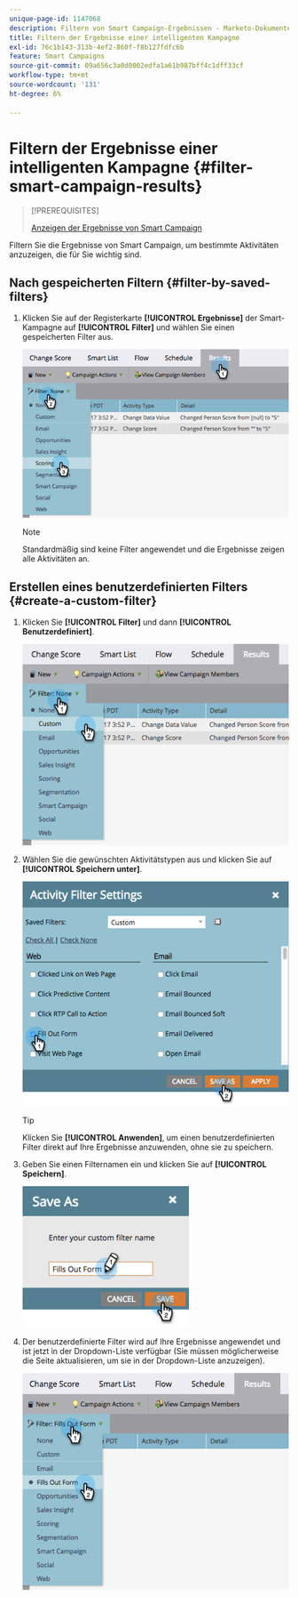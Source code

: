 ```yaml
---
unique-page-id: 1147068
description: Filtern von Smart Campaign-Ergebnissen - Marketo-Dokumente - Produktdokumentation
title: Filtern der Ergebnisse einer intelligenten Kampagne
exl-id: 76c1b143-313b-4ef2-860f-f8b127fdfc6b
feature: Smart Campaigns
source-git-commit: 09a656c3a0d0002edfa1a61b987bff4c1dff33cf
workflow-type: tm+mt
source-wordcount: '131'
ht-degree: 6%

---
```


# Filtern der Ergebnisse einer intelligenten Kampagne {#filter-smart-campaign-results}

>[!PREREQUISITES]
>
>[Anzeigen der Ergebnisse von Smart Campaign](/help/marketo/product-docs/core-marketo-concepts/smart-campaigns/smart-campaign-data/view-smart-campaign-results.md)

Filtern Sie die Ergebnisse von Smart Campaign, um bestimmte Aktivitäten anzuzeigen, die für Sie wichtig sind.

## Nach gespeicherten Filtern {#filter-by-saved-filters}

1. Klicken Sie auf der Registerkarte **[!UICONTROL Ergebnisse]** der Smart-Kampagne auf **[!UICONTROL Filter]** und wählen Sie einen gespeicherten Filter aus.

   ![](assets/filter-smart-campaign-results-1.png)

   >[!NOTE]
   >
   >Standardmäßig sind keine Filter angewendet und die Ergebnisse zeigen alle Aktivitäten an.

## Erstellen eines benutzerdefinierten Filters {#create-a-custom-filter}

1. Klicken Sie **[!UICONTROL Filter]** und dann **[!UICONTROL Benutzerdefiniert]**.

   ![](assets/filter-smart-campaign-results-2.png)

1. Wählen Sie die gewünschten Aktivitätstypen aus und klicken Sie auf **[!UICONTROL Speichern unter]**.

   ![](assets/filter-smart-campaign-results-3.png)

   >[!TIP]
   >
   >Klicken Sie **[!UICONTROL Anwenden]**, um einen benutzerdefinierten Filter direkt auf Ihre Ergebnisse anzuwenden, ohne sie zu speichern.

1. Geben Sie einen Filternamen ein und klicken Sie auf **[!UICONTROL Speichern]**.

   ![](assets/filter-smart-campaign-results-4.png)

1. Der benutzerdefinierte Filter wird auf Ihre Ergebnisse angewendet und ist jetzt in der Dropdown-Liste verfügbar (Sie müssen möglicherweise die Seite aktualisieren, um sie in der Dropdown-Liste anzuzeigen).

   ![](assets/filter-smart-campaign-results-5.png)
